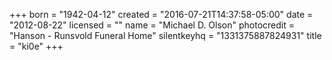 +++
born = "1942-04-12"
created = "2016-07-21T14:37:58-05:00"
date = "2012-08-22"
licensed = ""
name = "Michael D. Olson"
photocredit = "Hanson - Runsvold Funeral Home"
silentkeyhq = "1331375887824931"
title = "ki0e"
+++
